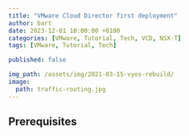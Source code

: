 ```yaml
---
title: "VMware Cloud Director first deployment"
author: bart
date: 2023-12-01 10:00:00 +0100
categories: [VMware, Tutorial, Tech, VCD, NSX-T]
tags: [VMware, Tutorial, Tech]

published: false

img_path: /assets/img/2021-03-15-vyos-rebuild/
image:
  path: traffic-routing.jpg
---
```


## Prerequisites
